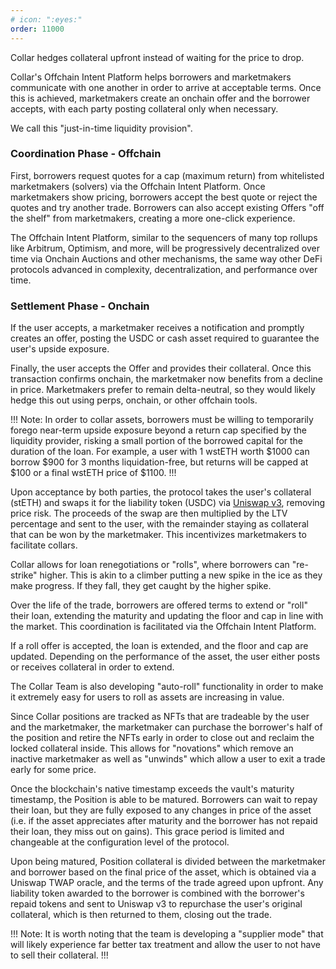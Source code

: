 ```yaml
---
# icon: ":eyes:"
order: 11000
---
```


Collar hedges collateral upfront instead of waiting for the price to drop.

Collar's Offchain Intent Platform helps borrowers and marketmakers communicate with one another in order to arrive at acceptable terms. Once this is achieved, marketmakers create an onchain offer and the borrower accepts, with each party posting collateral only when necessary.

We call this "just-in-time liquidity provision".

### Coordination Phase - Offchain

First, borrowers request quotes for a cap (maximum return) from whitelisted marketmakers (solvers) via the Offchain Intent Platform. Once marketmakers show pricing, borrowers accept the best quote or reject the quotes and try another trade. Borrowers can also accept existing Offers "off the shelf" from marketmakers, creating a more one-click experience.

The Offchain Intent Platform, similar to the sequencers of many top rollups like Arbitrum, Optimism, and more, will be progressively decentralized over time via Onchain Auctions and other mechanisms, the same way other DeFi protocols advanced in complexity, decentralization, and performance over time.

### Settlement Phase - Onchain

If the user accepts, a marketmaker receives a notification and promptly creates an offer, posting the USDC or cash asset required to guarantee the user's upside exposure.

Finally, the user accepts the Offer and provides their collateral. Once this transaction confirms onchain, the marketmaker now benefits from a decline in price. Marketmakers prefer to remain delta-neutral, so they would likely hedge this out using perps, onchain, or other offchain tools.

!!!
Note: In order to collar assets, borrowers must be willing to temporarily forego near-term upside exposure beyond a return cap specified by the liquidity provider, risking a small portion of the borrowed capital for the duration of the loan. For example, a user with 1 wstETH worth $1000 can borrow $900 for 3 months liquidation-free, but returns will be capped at $100 or a final wstETH price of $1100.
!!!

Upon acceptance by both parties, the protocol takes the user's collateral (stETH) and swaps it for the liability token (USDC) via [Uniswap v3](https://docs.uniswap.org/), removing price risk. The proceeds of the swap are then multiplied by the LTV percentage and sent to the user, with the remainder staying as collateral that can be won by the marketmaker. This incentivizes marketmakers to facilitate collars.

Collar allows for loan renegotiations or "rolls", where borrowers can "re-strike" higher. This is akin to a climber putting a new spike in the ice as they make progress. If they fall, they get caught by the higher spike.

Over the life of the trade, borrowers are offered terms to extend or "roll" their loan, extending the maturity and updating the floor and cap in line with the market. This coordination is facilitated via the Offchain Intent Platform.

If a roll offer is accepted, the loan is extended, and the floor and cap are updated. Depending on the performance of the asset, the user either posts or receives collateral in order to extend.

The Collar Team is also developing "auto-roll" functionality in order to make it extremely easy for users to roll as assets are increasing in value.

Since Collar positions are tracked as NFTs that are tradeable by the user and the marketmaker, the marketmaker can purchase the borrower's half of the position and retire the NFTs early in order to close out and reclaim the locked collateral inside. This allows for "novations" which remove an inactive marketmaker as well as "unwinds" which allow a user to exit a trade early for some price.

Once the blockchain's native timestamp exceeds the vault's maturity timestamp, the Position is able to be matured. Borrowers can wait to repay their loan, but they are fully exposed to any changes in price of the asset (i.e. if the asset appreciates after maturity and the borrower has not repaid their loan, they miss out on gains). This grace period is limited and changeable at the configuration level of the protocol.

Upon being matured, Position collateral is divided between the marketmaker and borrower based on the final price of the asset, which is obtained via a Uniswap TWAP oracle, and the terms of the trade agreed upon upfront. Any liability token awarded to the borrower is combined with the borrower's repaid tokens and sent to Uniswap v3 to repurchase the user's original collateral, which is then returned to them, closing out the trade.

!!!
Note: It is worth noting that the team is developing a "supplier mode" that will likely experience far better tax treatment and allow the user to not have to sell their collateral.
!!!
